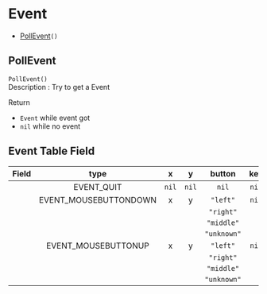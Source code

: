 # Event
* [PollEvent](#PollEvent)``()``

## PollEvent
``PollEvent()``  
Description : Try to get a Event

Return   
* ``Event`` while event got
* ``nil`` while no event

## Event Table Field
| Field         | type                      | x         | y         |  button       | key
| :-            | :-:                       | :-:       | :-:       | :-:           | :-:
|               | EVENT_QUIT                | ``nil``   | ``nil``   | ``nil``      | ``nil``
|               | EVENT_MOUSEBUTTONDOWN     | x         | y         | ``"left"``    | ``nil``
|               |                           |           |           | ``"right"``   |
|               |                           |           |           | ``"middle"``  |
|               |                           |           |           | ``"unknown"`` |
|               | EVENT_MOUSEBUTTONUP       | x         | y         | ``"left"``    | ``nil``
|               |                           |           |           | ``"right"``   |
|               |                           |           |           | ``"middle"``  |
|               |                           |           |           | ``"unknown"`` |
